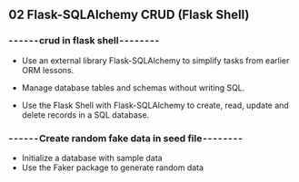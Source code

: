 ## 02 Flask-SQLAlchemy CRUD (Flask Shell)

### - - - - - - crud in flask shell - - - - - - - -
* Use an external library Flask-SQLAlchemy to simplify tasks from earlier ORM lessons.

* Manage database tables and schemas without writing SQL.

* Use the Flask Shell with Flask-SQLAlchemy to create, read, update and delete records in a SQL database.

### - - - - - - Create random fake data in seed file - - - - - - - -
* Initialize a database with sample data
* Use the Faker package to generate random data

